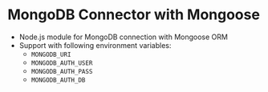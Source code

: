 # MongoDB Connector with Mongoose

- Node.js module for MongoDB connection with Mongoose ORM
- Support with following environment variables:
  - ```MONGODB_URI```
  - ```MONGODB_AUTH_USER```
  - ```MONGODB_AUTH_PASS```
  - ```MONGODB_AUTH_DB```